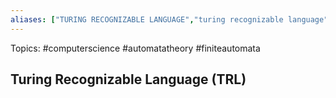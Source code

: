 ```yaml
---
aliases: ["TURING RECOGNIZABLE LANGUAGE","turing recognizable language","Turing Recognizable Language","Turing Recognizable Languages","turing recognizable languages", "TRL", "TRLs", "TR", "non-TR"] 
---
```

Topics: #computerscience #automatatheory #finiteautomata

## Turing Recognizable Language (TRL)

